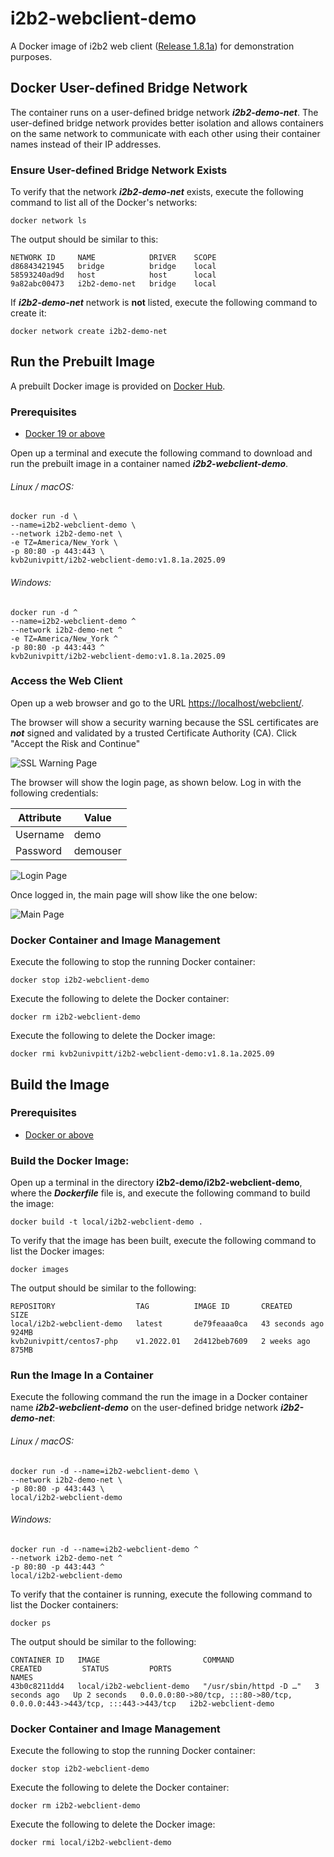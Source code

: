 # i2b2-webclient-demo

A Docker image of i2b2 web client ([Release 1.8.1a](https://github.com/i2b2/i2b2-webclient/releases/tag/v1.8.1a.0001)) for demonstration purposes.

## Docker User-defined Bridge Network

The container runs on a user-defined bridge network ***i2b2-demo-net***.  The user-defined bridge network provides better isolation and allows containers on the same network to communicate with each other using their container names instead of their IP addresses.

### Ensure User-defined Bridge Network Exists

To verify that the network ***i2b2-demo-net*** exists, execute the following command to list all of the Docker's networks:

```
docker network ls
```

The output should be similar to this:

```
NETWORK ID     NAME            DRIVER    SCOPE
d86843421945   bridge          bridge    local
58593240ad9d   host            host      local
9a82abc00473   i2b2-demo-net   bridge    local
```

If ***i2b2-demo-net*** network is **not** listed, execute the following command to create it:

```
docker network create i2b2-demo-net
```

## Run the Prebuilt Image

A prebuilt Docker image is provided on [Docker Hub](https://hub.docker.com/r/kvb2univpitt/i2b2-webclient-demo).

### Prerequisites

- [Docker 19 or above](https://docs.docker.com/get-docker/)

Open up a terminal and execute the following command to download and run the prebuilt image in a container named ***i2b2-webclient-demo***.

###### Linux / macOS:

```
docker run -d \
--name=i2b2-webclient-demo \
--network i2b2-demo-net \
-e TZ=America/New_York \
-p 80:80 -p 443:443 \
kvb2univpitt/i2b2-webclient-demo:v1.8.1a.2025.09
```

###### Windows:

```
docker run -d ^
--name=i2b2-webclient-demo ^
--network i2b2-demo-net ^
-e TZ=America/New_York ^
-p 80:80 -p 443:443 ^
kvb2univpitt/i2b2-webclient-demo:v1.8.1a.2025.09
```

### Access the Web Client

Open up a web browser and go to the URL [https://localhost/webclient/](https://localhost/webclient/).

The browser will show a security warning because the SSL certificates are ***not*** signed and validated by a trusted Certificate Authority (CA).  Click "Accept the Risk and Continue"

![SSL Warning Page](../img/ssl_warning.png)

The browser will show the login page, as shown below.  Log in with the following credentials:

| Attribute | Value    |
|-----------|----------|
| Username  | demo     |
| Password  | demouser |

![Login Page](../img/login_page.png)

Once logged in, the main page will show like the one below:

![Main Page](../img/main_page.png)

### Docker Container and Image Management

Execute the following to stop the running Docker container:

```
docker stop i2b2-webclient-demo
```

Execute the following to delete the Docker container:

```
docker rm i2b2-webclient-demo
```

Execute the following to delete the Docker image:

```
docker rmi kvb2univpitt/i2b2-webclient-demo:v1.8.1a.2025.09
```
## Build the Image

### Prerequisites

- [Docker or above](https://docs.docker.com/get-docker/)

### Build the Docker Image:

Open up a terminal in the directory **i2b2-demo/i2b2-webclient-demo**, where the ***Dockerfile*** file is, and execute the following command to build the image:

```
docker build -t local/i2b2-webclient-demo .
```

To verify that the image has been built, execute the following command to list the Docker images:

```
docker images
```

The output should be similar to the following:

```
REPOSITORY                  TAG          IMAGE ID       CREATED          SIZE
local/i2b2-webclient-demo   latest       de79feaaa0ca   43 seconds ago   924MB
kvb2univpitt/centos7-php    v1.2022.01   2d412beb7609   2 weeks ago      875MB
```

### Run the Image In a Container

Execute the following command the run the image in a Docker container name ***i2b2-webclient-demo*** on the user-defined bridge network ***i2b2-demo-net***:

###### Linux / macOS:

```
docker run -d --name=i2b2-webclient-demo \
--network i2b2-demo-net \
-p 80:80 -p 443:443 \
local/i2b2-webclient-demo
```

###### Windows:

```
docker run -d --name=i2b2-webclient-demo ^
--network i2b2-demo-net ^
-p 80:80 -p 443:443 ^
local/i2b2-webclient-demo
```

To verify that the container is running, execute the following command to list the Docker containers:

```
docker ps
```

The output should be similar to the following:

```
CONTAINER ID   IMAGE                       COMMAND                  CREATED         STATUS         PORTS                                                                      NAMES
43b0c8211dd4   local/i2b2-webclient-demo   "/usr/sbin/httpd -D …"   3 seconds ago   Up 2 seconds   0.0.0.0:80->80/tcp, :::80->80/tcp, 0.0.0.0:443->443/tcp, :::443->443/tcp   i2b2-webclient-demo
```

### Docker Container and Image Management

Execute the following to stop the running Docker container:

```
docker stop i2b2-webclient-demo
```

Execute the following to delete the Docker container:

```
docker rm i2b2-webclient-demo
```

Execute the following to delete the Docker image:

```
docker rmi local/i2b2-webclient-demo
```
